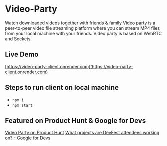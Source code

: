 # Video-Party

Watch downloaded videos together with friends & family
Video party is a peer-to-peer video file streaming platform where you can stream MP4 files from your local machine with your friends. Video party is based on WebRTC and Sockets.

## Live Demo

[https://video-party-client.onrender.com](https://video-party-client.onrender.com)

## Steps to run client on local machine

- `npm i`
- `npm start`

## Featured on Product Hunt & Google for Devs

[Video Party on Product Hunt](https://www.producthunt.com/posts/video-party)
[What projects are DevFest attendees working on? - Google for Devs](https://www.instagram.com/reel/C2yY7okvvdW/)
